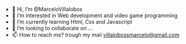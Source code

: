 - 👋 Hi, I’m @MarceloVillalobos
- 👀 I’m interested in Web development and video game programming
- 🌱 I’m currently learning Html, Css and Javascript
- 💞️ I’m looking to collaborate on ...
- 📫 How to reach me? trough my mail villalobossmarcelo@gmail.com

<!---
MarceloVillalobos/MarceloVillalobos is a ✨ special ✨ repository because its `README.md` (this file) appears on your GitHub profile.
You can click the Preview link to take a look at your changes.
--->
